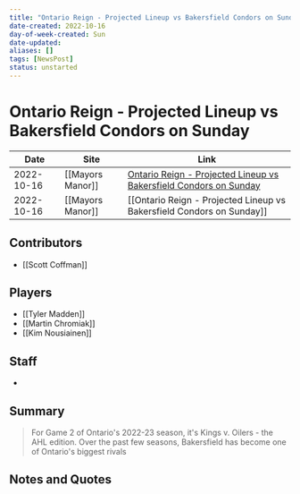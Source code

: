 ```yaml
---
title: "Ontario Reign - Projected Lineup vs Bakersfield Condors on Sunday"
date-created: 2022-10-16
day-of-week-created: Sun
date-updated: 
aliases: []
tags: [NewsPost]
status: unstarted
---
```


# Ontario Reign - Projected Lineup vs Bakersfield Condors on Sunday

| Date       | Site             | Link                                                                                                                                                                  |
| ---------- | ---------------- | --------------------------------------------------------------------------------------------------------------------------------------------------------------------- |
| 2022-10-16 | [[Mayors Manor]] | [Ontario Reign - Projected Lineup vs Bakersfield Condors on Sunday](https://mayorsmanor.com/2022/10/ontario-reign-projected-lineup-vs-bakersfield-condors-on-sunday/) |
| 2022-10-16 | [[Mayors Manor]] | [[Ontario Reign - Projected Lineup vs Bakersfield Condors on Sunday]]                                                                                                 |

## Contributors
- [[Scott Coffman]]


## Players
- [[Tyler Madden]]
- [[Martin Chromiak]]
- [[Kim Nousiainen]]



## Staff
- 


## Summary
> For Game 2 of Ontario's 2022-23 season, it's Kings v. Oilers - the AHL edition. Over the past few seasons, Bakersfield has become one of Ontario's biggest rivals


## Notes and Quotes
> 

